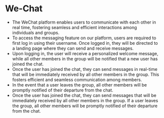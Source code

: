 # We-Chat

- The WeChat platform enables users to communicate with each other in real time, fostering seamless and efficient interactions among individuals and groups.
- To access the messaging feature on our platform, users are required to first log in using their username. Once logged in, they will be directed to a landing page where they can send and receive messages.
- Upon logging in, the user will receive a personalized welcome message, while all other members in the group will be notified that a new user has joined the chat.
- Once the user has joined the chat, they can send messages in real-time that will be immediately received by all other members in the group. This fosters efficient and seamless communication among members.
- In the event that a user leaves the group, all other members will be promptly notified of their departure from the chat.
- Once the user has joined the chat, they can send messages that will be immediately received by all other members in the group. If a user leaves the group, all other members will be promptly notified of their departure from the chat.
